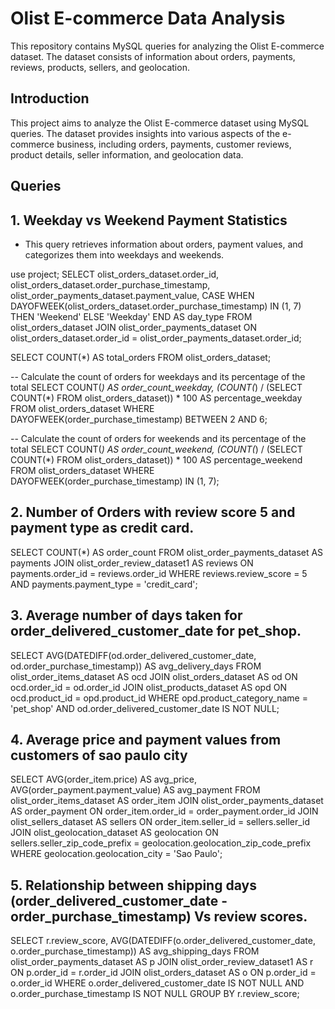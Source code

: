 # Olist E-commerce Data Analysis

This repository contains MySQL queries for analyzing the Olist E-commerce dataset. The dataset consists of information about orders, payments, reviews, products, sellers, and geolocation.

## Introduction

This project aims to analyze the Olist E-commerce dataset using MySQL queries. The dataset provides insights into various aspects of the e-commerce business, including orders, payments, customer reviews, product details, seller information, and geolocation data.

## Queries

## 1. Weekday vs Weekend Payment Statistics

- This query retrieves information about orders, payment values, and categorizes them into weekdays and weekends.

use project;
SELECT 
    olist_orders_dataset.order_id, 
    olist_orders_dataset.order_purchase_timestamp, 
    olist_order_payments_dataset.payment_value, 
    CASE 
        WHEN DAYOFWEEK(olist_orders_dataset.order_purchase_timestamp) IN (1, 7) THEN 'Weekend'
        ELSE 'Weekday'
    END AS day_type 
FROM 
    olist_orders_dataset
JOIN 
    olist_order_payments_dataset  ON olist_orders_dataset.order_id = olist_order_payments_dataset.order_id;
    
   SELECT COUNT(*) AS total_orders
FROM olist_orders_dataset;

-- Calculate the count of orders for weekdays and its percentage of the total
SELECT
    COUNT(*) AS order_count_weekday,
    (COUNT(*) / (SELECT COUNT(*) FROM olist_orders_dataset)) * 100 AS percentage_weekday
FROM
    olist_orders_dataset
WHERE
    DAYOFWEEK(order_purchase_timestamp) BETWEEN 2 AND 6;

-- Calculate the count of orders for weekends and its percentage of the total
SELECT
    COUNT(*) AS order_count_weekend,
    (COUNT(*) / (SELECT COUNT(*) FROM olist_orders_dataset)) * 100 AS percentage_weekend
FROM
    olist_orders_dataset
WHERE
    DAYOFWEEK(order_purchase_timestamp) IN (1, 7); 
    
  ## 2. Number of Orders with review score 5 and payment type as credit card.

SELECT COUNT(*) AS order_count
 FROM olist_order_payments_dataset AS payments
JOIN olist_order_review_dataset1 AS reviews
    ON payments.order_id = reviews.order_id
WHERE reviews.review_score = 5
AND payments.payment_type = 'credit_card';
 
  ## 3. Average number of days taken for order_delivered_customer_date for pet_shop.

SELECT
    AVG(DATEDIFF(od.order_delivered_customer_date, od.order_purchase_timestamp)) AS avg_delivery_days
FROM
    olist_order_items_dataset AS ocd
JOIN
    olist_orders_dataset AS od
    ON ocd.order_id = od.order_id
JOIN
    olist_products_dataset AS opd
    ON ocd.product_id = opd.product_id
WHERE
    opd.product_category_name = 'pet_shop'
    AND od.order_delivered_customer_date IS NOT NULL;

## 4. Average price and payment values from customers of sao paulo city

SELECT
    AVG(order_item.price) AS avg_price,
    AVG(order_payment.payment_value) AS avg_payment
FROM
    olist_order_items_dataset AS order_item
JOIN
    olist_order_payments_dataset AS order_payment
    ON order_item.order_id = order_payment.order_id
JOIN
    olist_sellers_dataset AS sellers
    ON order_item.seller_id = sellers.seller_id
JOIN
    olist_geolocation_dataset AS geolocation
    ON sellers.seller_zip_code_prefix = geolocation.geolocation_zip_code_prefix
WHERE
    geolocation.geolocation_city = 'Sao Paulo';
    
## 5. Relationship between shipping days (order_delivered_customer_date - order_purchase_timestamp) Vs review scores.

SELECT 
     r.review_score, 
    AVG(DATEDIFF(o.order_delivered_customer_date, o.order_purchase_timestamp)) AS avg_shipping_days
FROM 
    olist_order_payments_dataset AS p
JOIN 
    olist_order_review_dataset1 AS r
    ON p.order_id = r.order_id
JOIN
    olist_orders_dataset AS o
    ON p.order_id = o.order_id
WHERE 
    o.order_delivered_customer_date IS NOT NULL 
    AND o.order_purchase_timestamp IS NOT NULL
GROUP BY
    r.review_score;
    


